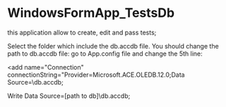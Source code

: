 # WindowsFormApp_TestsDb
this application allow to create, edit and pass tests;

Select the folder which include the db.accdb file. 
You should change the path to db.accdb file: go to App.config file and change the 5th line: 

<add name="Connection" connectionString="Provider=Microsoft.ACE.OLEDB.12.0;Data Source=\db.accdb;

Write Data Source=[path to db]\db.accdb;
